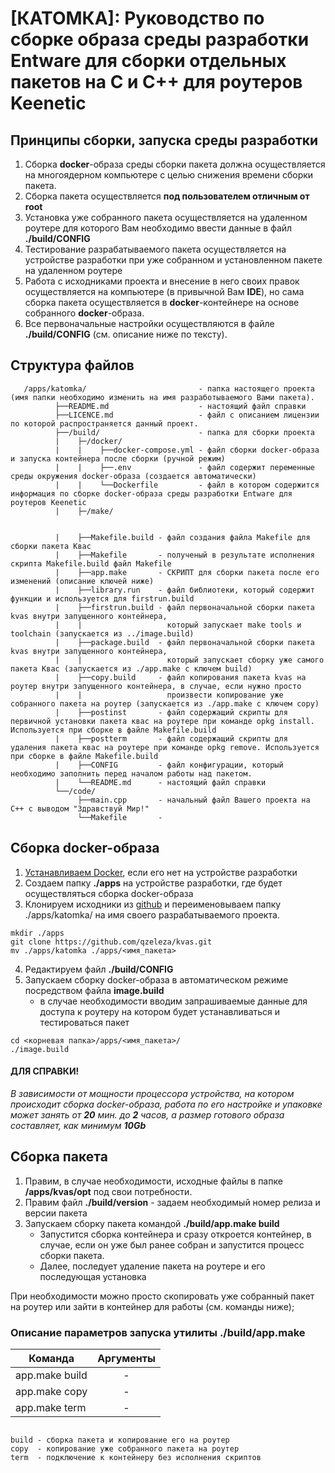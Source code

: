 # [КАТОМКА]: Руководство по сборке образа среды разработки Entware для сборки отдельных пакетов на С и С++ для роутеров Keenetic

## Принципы сборки, запуска среды разработки
1. Сборка **docker**-образа среды сборки пакета должна осуществляется на многоядерном компьютере с целью снижения времени сборки пакета.
2. Сборка пакета осуществляется **под пользователем отличным от root**
3. Установка уже собранного пакета осуществляется на удаленном роутере для которого Вам необходимо ввести данные в файл **./build/CONFIG**
4. Тестирование разрабатываемого пакета осуществляется на устройстве разработки при уже собранном и установленном пакете на удаленном роутере 
5. Работа с исходниками проекта и внесение в него своих правок осуществляется на компьютере (в привычной Вам **IDE**), но сама сборка пакета осуществляется в **docker**-контейнере на основе собранного **docker**-образа.
6. Все первоначальные настройки осуществляются в файле **./build/CONFIG** (см. описание ниже по тексту).

## Структура файлов
```
   /apps/katomka/                         - папка настоящего проекта (имя папки необходимо изменить на имя разработываемого Вами пакета).
          ├──README.md                    - настоящий файл справки  
          ├──LICENCE.md                   - файл с описанием лицензии по которой распространяется данный проект.
          ├──/build/                      - папка для сборки проекта
          |    ├─/docker/
          |    |    ├──docker-compose.yml - файл сборки docker-образа и запуска контейнера после сборки (ручной режим)    
          |    |    ├──.env               - файл содержит переменные среды окружения docker-образа (создается автоматически)
          |    |    └──Dockerfile         - файл в котором содержится информация по сборке docker-образа среды разработки Entware для роутеров Keenetic
          |    ├─/make/
          
          
          |    ├──Makefile.build - файл создания файла Makefile для сборки пакета Квас
          |    ├──Makefile       - полученый в результате исполнения скрипта Makefile.build файл Makefile 
          |    ├──app.make       - СКРИПТ для сборки пакета после его изменений (описание ключей ниже)
          |    ├──library.run    - файл библиотеки, который содержит функции и используется для firstrun.build
          |    ├──firstrun.build - файл первоначальной сборки пакета kvas внутри запущенного контейнера, 
          |    |                   который запускает make tools и toolchain (запускается из ../image.build)
          |    ├──package.build  - файл первоначальной сборки пакета kvas внутри запущенного контейнера, 
          |    |                   который запускает сборку уже самого пакета Квас (запускается из ./app.make с ключем build)
          |    ├──copy.build     - файл копирования пакета kvas на роутер внутри запущенного контейнера, в случае, если нужно просто 
          |    |                   произвести копирование уже собранного пакета на роутер (запускается из ./app.make с ключем copy)
          |    ├──postinst       - файл содержащий скрипты для первичной установки пакета квас на роутере при команде opkg install. Используется при сборке в файле Makefile.build
          |    ├──postterm       - файл содержащий скрипты для удаления пакета квас на роутере при команде opkg remove. Используется при сборке в файле Makefile.build
          |    ├──CONFIG         - файл конфигурации, который необходимо заполнить перед началом работы над пакетом.
          |    └──README.md      - настоящий файл справки 
          └──/code/ 
               ├──main.cpp       - начальный файл Вашего проекта на C++ с выводом "Здравствуй Мир!"
               └──Makefile       - 
```

## Сборка docker-образа
1. [Устанавливаем Docker](https://docs.docker.com/engine/install/), если его нет на устройстве разработки
2. Создаем папку **./apps** на устройстве разработки, где будет осуществляться сборка docker-образа
3. Клонируем исходники из [github](https://github.com/qzeleza/katomka) и переименовываем папку ./apps/katomka/ на имя своего разрабатываемого проекта.
```
mkdir ./apps 
git clone https://github.com/qzeleza/kvas.git
mv ./apps/katomka ./apps/<имя_пакета>
```

4. Редактируем файл **./build/CONFIG**
5. Запускаем сборку docker-образа в автоматическом режиме посредством файла **image.build**
    - в случае необходимости вводим запрашиваемые данные для доступа к роутеру на котором будет устанавливаться и тестироваться пакет

```
cd <корневая папка>/apps/<имя_пакета>/
./image.build
```
#### ДЛЯ СПРАВКИ!
_В зависимости от мощности процессора устройства, на котором происходит сборка docker-образа, 
работа по его настройке и упаковке может занять от **20** мин. до **2** часов, а размер готового образа составляет, как минимум **10Gb**_


## Сборка пакета
1. Правим, в случае необходимости, исходные файлы в папке **/apps/kvas/opt** под свои потребности.
2. Правим файл **./build/version** - задаем необходимый номер релиза и версии пакета 
3. Запускаем сборку пакета командой **./build/app.make build**
   - Запустится сборка контейнера и сразу откроется контейнер, в случае, если он уже был ранее собран и запустится процесс сборки пакета.
   - Далее, последует удаление пакета на роутере и его последующая установка

При необходимости можно просто скопировать уже собранный пакет на роутер или зайти в контейнер для работы (см. команды ниже);

### Описание параметров запуска утилиты **./build/app.make**
| Команда        | Аргументы |
|----------------|:---------:|
| app.make build |     -     |
| app.make copy  |     -     |
| app.make term  |     -     |

```

build - сборка пакета и копирование его на роутер
copy  - копирование уже собранного пакета на роутер
term  - подключение к контейнеру без исполнения скриптов

```


